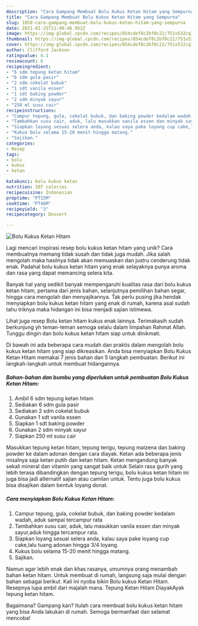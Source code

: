 ```yaml
---
description: "Cara Gampang Membuat Bolu Kukus Ketan Hitam yang Sempurna"
title: "Cara Gampang Membuat Bolu Kukus Ketan Hitam yang Sempurna"
slug: 1858-cara-gampang-membuat-bolu-kukus-ketan-hitam-yang-sempurna
date: 2021-01-25T21:49:46.952Z
image: https://img-global.cpcdn.com/recipes/854cdef8c2bf0c22/751x532cq70/bolu-kukus-ketan-hitam-foto-resep-utama.jpg
thumbnail: https://img-global.cpcdn.com/recipes/854cdef8c2bf0c22/751x532cq70/bolu-kukus-ketan-hitam-foto-resep-utama.jpg
cover: https://img-global.cpcdn.com/recipes/854cdef8c2bf0c22/751x532cq70/bolu-kukus-ketan-hitam-foto-resep-utama.jpg
author: Clifford Jackson
ratingvalue: 4.1
reviewcount: 6
recipeingredient:
- "6 sdm tepung ketan hitam"
- "6 sdm gula pasir"
- "2 sdm cokelat bubuk"
- "1 sdt vanila essen"
- "1 sdt baking powder"
- "2 sdm minyak sayur"
- "250 ml susu cair"
recipeinstructions:
- "Campur tepung, gula, cokelat bubuk, dan baking powder kedalam wadah, aduk sampai tercampur rata"
- "Tambahkan susu cair, aduk, lalu masukkan vanila essen dan minyak sayur,aduk hingga tercampur rata."
- "Siapkan loyang sesuai selera anda, kalau saya pake loyang cup cake,lalu tuang adonan hingga 3/4 loyang."
- "Kukus bolu selama 15-20 menit hingga matang."
- "Sajikan."
categories:
- Resep
tags:
- bolu
- kukus
- ketan

katakunci: bolu kukus ketan 
nutrition: 207 calories
recipecuisine: Indonesian
preptime: "PT15M"
cooktime: "PT46M"
recipeyield: "3"
recipecategory: Dessert

---
```



![Bolu Kukus Ketan Hitam](https://img-global.cpcdn.com/recipes/854cdef8c2bf0c22/751x532cq70/bolu-kukus-ketan-hitam-foto-resep-utama.jpg)

Lagi mencari inspirasi resep bolu kukus ketan hitam yang unik? Cara membuatnya memang tidak susah dan tidak juga mudah. Jika salah mengolah maka hasilnya tidak akan memuaskan dan justru cenderung tidak enak. Padahal bolu kukus ketan hitam yang enak selayaknya punya aroma dan rasa yang dapat memancing selera kita.

Banyak hal yang sedikit banyak mempengaruhi kualitas rasa dari bolu kukus ketan hitam, pertama dari jenis bahan, selanjutnya pemilihan bahan segar, hingga cara mengolah dan menyajikannya. Tak perlu pusing jika hendak menyiapkan bolu kukus ketan hitam yang enak di rumah, karena asal sudah tahu triknya maka hidangan ini bisa menjadi sajian istimewa.

Lihat juga resep Bolu ketan hitam kukus enak lainnya. Terimakasih sudah berkunjung yh teman-teman semoga selalu dalam limpahan Rahmat Allah. Tunggu dingin dan bolu kukus ketan hitam siap untuk dinikmati.


Di bawah ini ada beberapa cara mudah dan praktis dalam mengolah bolu kukus ketan hitam yang siap dikreasikan. Anda bisa menyiapkan Bolu Kukus Ketan Hitam memakai 7 jenis bahan dan 5 langkah pembuatan. Berikut ini langkah-langkah untuk membuat hidangannya.

<!--inarticleads1-->

##### Bahan-bahan dan bumbu yang diperlukan untuk pembuatan Bolu Kukus Ketan Hitam:

1. Ambil 6 sdm tepung ketan hitam
1. Sediakan 6 sdm gula pasir
1. Sediakan 2 sdm cokelat bubuk
1. Gunakan 1 sdt vanila essen
1. Siapkan 1 sdt baking powder
1. Gunakan 2 sdm minyak sayur
1. Siapkan 250 ml susu cair


Masukkan tepung ketan hitam, tepung terigu, tepung maizena dan baking powder ke dalam adonan dengan cara diayak. Ketan ada beberapa jenis misalnya saja ketan putih dan ketan hitam. Ketan mengandung banyak sekali mineral dan vitamin yang sangat baik untuk Selain rasa gurih yang lebih terasa dibandingkan dengan tepung terigu, bolu kukus ketan hitam ini juga bisa jadi alternatif sajian atau camilan untuk. Tentu juga bolu kukus bisa disajikan dalam bentuk loyang donat. 

<!--inarticleads2-->

##### Cara menyiapkan Bolu Kukus Ketan Hitam:

1. Campur tepung, gula, cokelat bubuk, dan baking powder kedalam wadah, aduk sampai tercampur rata
1. Tambahkan susu cair, aduk, lalu masukkan vanila essen dan minyak sayur,aduk hingga tercampur rata.
1. Siapkan loyang sesuai selera anda, kalau saya pake loyang cup cake,lalu tuang adonan hingga 3/4 loyang.
1. Kukus bolu selama 15-20 menit hingga matang.
1. Sajikan.


Namun agar lebih enak dan khas rasanya, umumnya orang menambah bahan ketan hitam. Untuk membuat di rumah, langsung saja mulai dengan bahan sebagai berikut. Kali ini nyoba bikin Bolu kukus Ketan Hitam. Resepnya lupa ambil dari majalah mana. Tepung Ketan Hitam DiayakAyak tepung ketan hitam. 

Bagaimana? Gampang kan? Itulah cara membuat bolu kukus ketan hitam yang bisa Anda lakukan di rumah. Semoga bermanfaat dan selamat mencoba!
